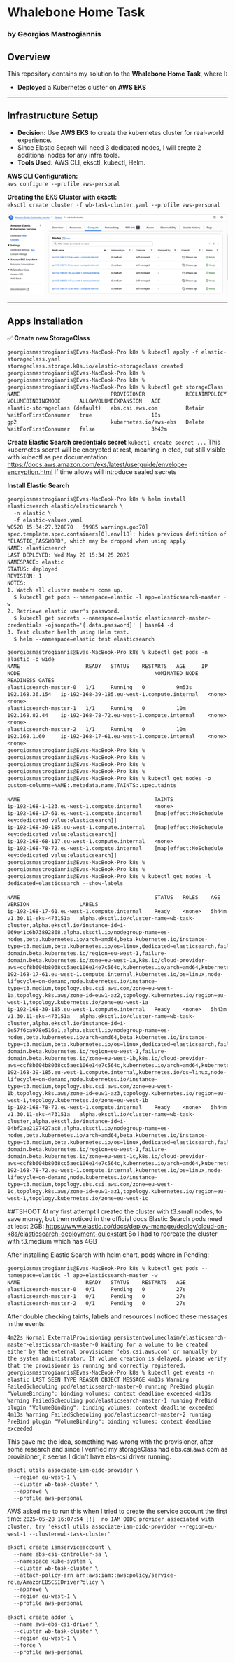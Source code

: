 # Whalebone Home Task
### by Georgios Mastrogiannis

## Overview
This repository contains my solution to the **Whalebone Home Task**, where I:
- **Deployed** a Kubernetes cluster on **AWS EKS**


---

## Infrastructure Setup
- **Decision:** Use **AWS EKS** to create the kubernetes cluster for real-world experience.
- Since Elastic Search will need 3 dedicated nodes, I will create 2 additional nodes for any infra tools.
- **Tools Used:** AWS CLI, eksctl, kubectl, Helm.

**AWS CLI Configuration:**  
`aws configure --profile aws-personal`  

**Creating the EKS Cluster with eksctl:**  
`eksctl create cluster -f wb-task-cluster.yaml --profile aws-personal`  

![EKS Cluster overview](screenshots/eks_cluster_overview.png)

---

## Apps Installation
✅ **Create new StorageClass**
```
georgiosmastrogiannis@Evas-MacBook-Pro k8s % kubectl apply -f elastic-storageclass.yaml
storageclass.storage.k8s.io/elastic-storageclass created
georgiosmastrogiannis@Evas-MacBook-Pro k8s % 
georgiosmastrogiannis@Evas-MacBook-Pro k8s % 
georgiosmastrogiannis@Evas-MacBook-Pro k8s % kubectl get storageClass               
NAME                             PROVISIONER             RECLAIMPOLICY   VOLUMEBINDINGMODE      ALLOWVOLUMEEXPANSION   AGE
elastic-storageclass (default)   ebs.csi.aws.com         Retain          WaitForFirstConsumer   true                   10s
gp2                              kubernetes.io/aws-ebs   Delete          WaitForFirstConsumer   false                  3h42m
```

**Create Elastic Search credentials secret**
`kubectl create secret ...`
This kubernetes secret will be encrypted at rest, meaning in etcd, but still visible with kubectl as per documentation:
https://docs.aws.amazon.com/eks/latest/userguide/envelope-encryption.html
If time allows will introduce sealed secrets

**Install Elastic Search**
```
georgiosmastrogiannis@Evas-MacBook-Pro k8s % helm install elasticsearch elastic/elasticsearch \
  -n elastic \
  -f elastic-values.yaml
W0528 15:34:27.328870   59985 warnings.go:70] spec.template.spec.containers[0].env[18]: hides previous definition of "ELASTIC_PASSWORD", which may be dropped when using apply
NAME: elasticsearch
LAST DEPLOYED: Wed May 28 15:34:25 2025
NAMESPACE: elastic
STATUS: deployed
REVISION: 1
NOTES:
1. Watch all cluster members come up.
  $ kubectl get pods --namespace=elastic -l app=elasticsearch-master -w
2. Retrieve elastic user's password.
  $ kubectl get secrets --namespace=elastic elasticsearch-master-credentials -ojsonpath='{.data.password}' | base64 -d
3. Test cluster health using Helm test.
  $ helm --namespace=elastic test elasticsearch
```

```
georgiosmastrogiannis@Evas-MacBook-Pro k8s % kubectl get pods -n elastic -o wide
NAME                     READY   STATUS    RESTARTS   AGE     IP               NODE                                           NOMINATED NODE   READINESS GATES
elasticsearch-master-0   1/1     Running   0          9m53s   192.168.36.154   ip-192-168-39-185.eu-west-1.compute.internal   <none>           <none>
elasticsearch-master-1   1/1     Running   0          10m     192.168.82.44    ip-192-168-78-72.eu-west-1.compute.internal    <none>           <none>
elasticsearch-master-2   1/1     Running   0          10m     192.168.1.60     ip-192-168-17-61.eu-west-1.compute.internal    <none>           <none>
georgiosmastrogiannis@Evas-MacBook-Pro k8s % 
georgiosmastrogiannis@Evas-MacBook-Pro k8s % 
georgiosmastrogiannis@Evas-MacBook-Pro k8s % 
georgiosmastrogiannis@Evas-MacBook-Pro k8s % 
georgiosmastrogiannis@Evas-MacBook-Pro k8s % kubectl get nodes -o custom-columns=NAME:.metadata.name,TAINTS:.spec.taints

NAME                                           TAINTS
ip-192-168-1-123.eu-west-1.compute.internal    <none>
ip-192-168-17-61.eu-west-1.compute.internal    [map[effect:NoSchedule key:dedicated value:elasticsearch]]
ip-192-168-39-185.eu-west-1.compute.internal   [map[effect:NoSchedule key:dedicated value:elasticsearch]]
ip-192-168-68-117.eu-west-1.compute.internal   <none>
ip-192-168-78-72.eu-west-1.compute.internal    [map[effect:NoSchedule key:dedicated value:elasticsearch]]
georgiosmastrogiannis@Evas-MacBook-Pro k8s % 
georgiosmastrogiannis@Evas-MacBook-Pro k8s % 
georgiosmastrogiannis@Evas-MacBook-Pro k8s % kubectl get nodes -l dedicated=elasticsearch --show-labels

NAME                                           STATUS   ROLES    AGE     VERSION                LABELS
ip-192-168-17-61.eu-west-1.compute.internal    Ready    <none>   5h44m   v1.30.11-eks-473151a   alpha.eksctl.io/cluster-name=wb-task-cluster,alpha.eksctl.io/instance-id=i-069e41c6b73892868,alpha.eksctl.io/nodegroup-name=es-nodes,beta.kubernetes.io/arch=amd64,beta.kubernetes.io/instance-type=t3.medium,beta.kubernetes.io/os=linux,dedicated=elasticsearch,failure-domain.beta.kubernetes.io/region=eu-west-1,failure-domain.beta.kubernetes.io/zone=eu-west-1a,k8s.io/cloud-provider-aws=ccf8b604b8038cc5aec106e14e7c564c,kubernetes.io/arch=amd64,kubernetes.io/hostname=ip-192-168-17-61.eu-west-1.compute.internal,kubernetes.io/os=linux,node-lifecycle=on-demand,node.kubernetes.io/instance-type=t3.medium,topology.ebs.csi.aws.com/zone=eu-west-1a,topology.k8s.aws/zone-id=euw1-az2,topology.kubernetes.io/region=eu-west-1,topology.kubernetes.io/zone=eu-west-1a
ip-192-168-39-185.eu-west-1.compute.internal   Ready    <none>   5h43m   v1.30.11-eks-473151a   alpha.eksctl.io/cluster-name=wb-task-cluster,alpha.eksctl.io/instance-id=i-0e57f6ca978e516a1,alpha.eksctl.io/nodegroup-name=es-nodes,beta.kubernetes.io/arch=amd64,beta.kubernetes.io/instance-type=t3.medium,beta.kubernetes.io/os=linux,dedicated=elasticsearch,failure-domain.beta.kubernetes.io/region=eu-west-1,failure-domain.beta.kubernetes.io/zone=eu-west-1b,k8s.io/cloud-provider-aws=ccf8b604b8038cc5aec106e14e7c564c,kubernetes.io/arch=amd64,kubernetes.io/hostname=ip-192-168-39-185.eu-west-1.compute.internal,kubernetes.io/os=linux,node-lifecycle=on-demand,node.kubernetes.io/instance-type=t3.medium,topology.ebs.csi.aws.com/zone=eu-west-1b,topology.k8s.aws/zone-id=euw1-az3,topology.kubernetes.io/region=eu-west-1,topology.kubernetes.io/zone=eu-west-1b
ip-192-168-78-72.eu-west-1.compute.internal    Ready    <none>   5h44m   v1.30.11-eks-473151a   alpha.eksctl.io/cluster-name=wb-task-cluster,alpha.eksctl.io/instance-id=i-04bf2ae2197427ac8,alpha.eksctl.io/nodegroup-name=es-nodes,beta.kubernetes.io/arch=amd64,beta.kubernetes.io/instance-type=t3.medium,beta.kubernetes.io/os=linux,dedicated=elasticsearch,failure-domain.beta.kubernetes.io/region=eu-west-1,failure-domain.beta.kubernetes.io/zone=eu-west-1c,k8s.io/cloud-provider-aws=ccf8b604b8038cc5aec106e14e7c564c,kubernetes.io/arch=amd64,kubernetes.io/hostname=ip-192-168-78-72.eu-west-1.compute.internal,kubernetes.io/os=linux,node-lifecycle=on-demand,node.kubernetes.io/instance-type=t3.medium,topology.ebs.csi.aws.com/zone=eu-west-1c,topology.k8s.aws/zone-id=euw1-az1,topology.kubernetes.io/region=eu-west-1,topology.kubernetes.io/zone=eu-west-1c
```

##TSHOOT
At my first attempt I created the cluster with t3.small nodes, to save money, but then noticed in the official docs Elastic Search pods need at least 2GB:
https://www.elastic.co/docs/deploy-manage/deploy/cloud-on-k8s/elasticsearch-deployment-quickstart
So I had to recreate the cluster with t3.medium which has 4GB

After installing Elastic Search with helm chart, pods where in Pending:
```
georgiosmastrogiannis@Evas-MacBook-Pro k8s % kubectl get pods --namespace=elastic -l app=elasticsearch-master -w
NAME                     READY   STATUS    RESTARTS   AGE
elasticsearch-master-0   0/1     Pending   0          27s
elasticsearch-master-1   0/1     Pending   0          27s
elasticsearch-master-2   0/1     Pending   0          27s
```
After double checking taints, labels and resources I noticed these messages in the events:
```
4m22s Normal ExternalProvisioning persistentvolumeclaim/elasticsearch-master-elasticsearch-master-0 Waiting for a volume to be created either by the external provisioner 'ebs.csi.aws.com' or manually by the system administrator. If volume creation is delayed, please verify that the provisioner is running and correctly registered.
georgiosmastrogiannis@Evas-MacBook-Pro k8s % kubectl get events -n elastic LAST SEEN TYPE REASON OBJECT MESSAGE 4m13s Warning FailedScheduling pod/elasticsearch-master-0 running PreBind plugin "VolumeBinding": binding volumes: context deadline exceeded 4m13s Warning FailedScheduling pod/elasticsearch-master-1 running PreBind plugin "VolumeBinding": binding volumes: context deadline exceeded 4m13s Warning FailedScheduling pod/elasticsearch-master-2 running PreBind plugin "VolumeBinding": binding volumes: context deadline exceeded
```

This gave me the idea, something was wrong with the provisioner, after some research and since I verified my storageClass had ebs.csi.aws.com as provisioner, it seems I didn't have ebs-csi driver running.

```
eksctl utils associate-iam-oidc-provider \
  --region eu-west-1 \
  --cluster wb-task-cluster \
  --approve \
  --profile aws-personal
```
AWS asked me to run this when I tried to create the service account the first time:
`2025-05-28 16:07:54 [!]  no IAM OIDC provider associated with cluster, try 'eksctl utils associate-iam-oidc-provider --region=eu-west-1 --cluster=wb-task-cluster'`

```
eksctl create iamserviceaccount \
  --name ebs-csi-controller-sa \
  --namespace kube-system \
  --cluster wb-task-cluster \
  --attach-policy-arn arn:aws:iam::aws:policy/service-role/AmazonEBSCSIDriverPolicy \
  --approve \
  --region eu-west-1 \
  --profile aws-personal

eksctl create addon \
  --name aws-ebs-csi-driver \
  --cluster wb-task-cluster \
  --region eu-west-1 \
  --force \
  --profile aws-personal
  ```